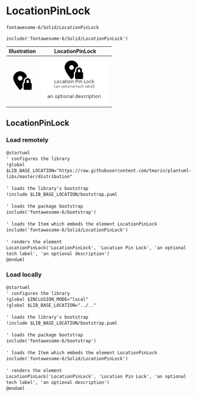 # LocationPinLock


```text
fontawesome-6/Solid/LocationPinLock
```

```text
include('fontawesome-6/Solid/LocationPinLock')
```



| Illustration | LocationPinLock |
| :---: | :---: |
| ![illustration for Illustration](../../fontawesome-6/Solid/LocationPinLock.png) | ![illustration for LocationPinLock](../../fontawesome-6/Solid/LocationPinLock.Local.png) |




## LocationPinLock

### Load remotely
```plantuml
@startuml
' configures the library
!global $LIB_BASE_LOCATION="https://raw.githubusercontent.com/tmorin/plantuml-libs/master/distribution"

' loads the library's bootstrap
!include $LIB_BASE_LOCATION/bootstrap.puml

' loads the package bootstrap
include('fontawesome-6/bootstrap')

' loads the Item which embeds the element LocationPinLock
include('fontawesome-6/Solid/LocationPinLock')

' renders the element
LocationPinLock('LocationPinLock', 'Location Pin Lock', 'an optional tech label', 'an optional description')
@enduml
```

### Load locally
```plantuml
@startuml
' configures the library
!global $INCLUSION_MODE="local"
!global $LIB_BASE_LOCATION="../.."

' loads the library's bootstrap
!include $LIB_BASE_LOCATION/bootstrap.puml

' loads the package bootstrap
include('fontawesome-6/bootstrap')

' loads the Item which embeds the element LocationPinLock
include('fontawesome-6/Solid/LocationPinLock')

' renders the element
LocationPinLock('LocationPinLock', 'Location Pin Lock', 'an optional tech label', 'an optional description')
@enduml
```

